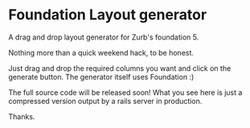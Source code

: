 Foundation Layout generator
===========================

A drag and drop layout generator for Zurb's foundation 5.

Nothing more than a quick weekend hack, to be honest.

Just drag and drop the required columns you want and click on the generate button. The generator itself uses Foundation :)

The full source code will be released soon! What you see here is just a compressed version output by a rails server in production.

Thanks.
